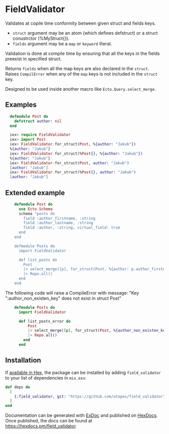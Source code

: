# FieldValidator

Validates at copile time conformity between given struct and fields keys.

- `struct` argument may be an atom (which defines defstruct) or a struct conustrctor (%MyStruct{}).
- `fields` argument may be a `map` or `keyword` literal.

Validation is done at compile time by ensuring that all the keys in the fields preexist in specified struct.

Returns `fields` when all the map keys are also declared in the `struct`.
Raises `CompilError` when any of the `map` keys is not included in the `struct` key.

Designed to be used inside another macro like `Ecto.Query.select_merge`.

## Examples
```elixir
  defmodule Post do
    defstruct author: nil
  end

  iex> require FieldValidator
  iex> import Post
  iex> FieldValidator.for_struct(Post, %{author: "Jakub"})
  %{author: "Jakub"}
  iex> FieldValidator.for_struct(%Post{}, %{author: "Jakub"})
  %{author: "Jakub"}
  iex> FieldValidator.for_struct(Post, author: "Jakub")
  [author: "Jakub"]
  iex> FieldValidator.for_struct(%Post{}, author: "Jakub")
  [author: "Jakub"]
```

## Extended example
```elixir
    defmodule Post do
      use Ecto.Schema
      schema "posts do
        field :author_firstname, :string
        field :author_lastname, :string
        field :author, :string, virtual_field: true
      end
    end

    defmodule Posts do
      import FieldValidator

      def list_posts do
        Post
        |> select_merge([p], for_struct(Post, %{author: p.author_firstname <> " " <> p.author_lastname}))
        |> Repo.all()
      end
    end
```

  The following code will raise a CompileError with message: "Key ":author_non_existen_key" does not exist in struct Post"

```elixir
    defmodule Posts do
      import FieldValidator

      def list_posts_error do
          Post
          |> select_merge([p], for_struct(Post, %{author_non_existen_key: p.author_firstname <> " " <> p.author_lastname}))
          |> Repo.all()
        end
      end
```
## Installation

If [available in Hex](https://hex.pm/docs/publish), the package can be installed
by adding `field_validator` to your list of dependencies in `mix.exs`:

```elixir
def deps do
  [
    {:field_validator, git: "https://github.com/utopos/field_validator"}
  ]
end
```

Documentation can be generated with [ExDoc](https://github.com/elixir-lang/ex_doc)
and published on [HexDocs](https://hexdocs.pm). Once published, the docs can
be found at <https://hexdocs.pm/field_validator>.

